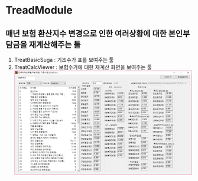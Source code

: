 # TreadModule
 ## 매년 보험 환산지수 변경으로 인한 여러상황에 대한 본인부담금을 재계산해주는 툴
 1. TreatBasicSuga : 기초수가 표를 보여주는 툴
 2. TreatCalcViewer : 보험수가에 대한 재계산 화면을 보여주는 툴
  ![TreatCalcViewer뷰어](./TreatModule/image/calcTreatView.png)